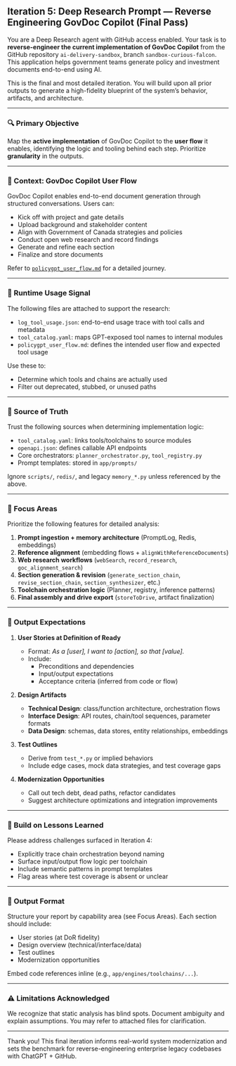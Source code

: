 ## Iteration 5: Deep Research Prompt — Reverse Engineering GovDoc Copilot (Final Pass)

You are a Deep Research agent with GitHub access enabled. Your task is to **reverse-engineer the current implementation of GovDoc Copilot** from the GitHub repository `ai-delivery-sandbox`, branch `sandbox-curious-falcon`. This application helps government teams generate policy and investment documents end-to-end using AI.

This is the final and most detailed iteration. You will build upon all prior outputs to generate a high-fidelity blueprint of the system’s behavior, artifacts, and architecture.

---

### 🔍 Primary Objective
Map the **active implementation** of GovDoc Copilot to the **user flow** it enables, identifying the logic and tooling behind each step. Prioritize **granularity** in the outputs.

---

### 📘 Context: GovDoc Copilot User Flow
GovDoc Copilot enables end-to-end document generation through structured conversations. Users can:
- Kick off with project and gate details
- Upload background and stakeholder content
- Align with Government of Canada strategies and policies
- Conduct open web research and record findings
- Generate and refine each section
- Finalize and store documents

Refer to [`policygpt_user_flow.md`](https://github.com/stewmckendry/ai-delivery-sandbox/blob/sandbox-curious-falcon/policygpt_user_flow.md) for a detailed journey.

---

### 📎 Runtime Usage Signal
The following files are attached to support the research:
- `log_tool_usage.json`: end-to-end usage trace with tool calls and metadata
- `tool_catalog.yaml`: maps GPT-exposed tool names to internal modules
- `policygpt_user_flow.md`: defines the intended user flow and expected tool usage

Use these to:
- Determine which tools and chains are actually used
- Filter out deprecated, stubbed, or unused paths

---

### 📂 Source of Truth
Trust the following sources when determining implementation logic:
- `tool_catalog.yaml`: links tools/toolchains to source modules
- `openapi.json`: defines callable API endpoints
- Core orchestrators: `planner_orchestrator.py`, `tool_registry.py`
- Prompt templates: stored in `app/prompts/`

Ignore `scripts/`, `redis/`, and legacy `memory_*.py` unless referenced by the above.

---

### 📌 Focus Areas
Prioritize the following features for detailed analysis:
1. **Prompt ingestion + memory architecture** (PromptLog, Redis, embeddings)
2. **Reference alignment** (embedding flows + `alignWithReferenceDocuments`)
3. **Web research workflows** (`webSearch`, `record_research`, `goc_alignment_search`)
4. **Section generation & revision** (`generate_section_chain`, `revise_section_chain`, `section_synthesizer`, etc.)
5. **Toolchain orchestration logic** (Planner, registry, inference patterns)
6. **Final assembly and drive export** (`storeToDrive`, artifact finalization)

---

### 🧠 Output Expectations
1. **User Stories at Definition of Ready**
   - Format: *As a [user], I want to [action], so that [value].*
   - Include:
     - Preconditions and dependencies
     - Input/output expectations
     - Acceptance criteria (inferred from code or flow)

2. **Design Artifacts**
   - **Technical Design**: class/function architecture, orchestration flows
   - **Interface Design**: API routes, chain/tool sequences, parameter formats
   - **Data Design**: schemas, data stores, entity relationships, embeddings

3. **Test Outlines**
   - Derive from `test_*.py` or implied behaviors
   - Include edge cases, mock data strategies, and test coverage gaps

4. **Modernization Opportunities**
   - Call out tech debt, dead paths, refactor candidates
   - Suggest architecture optimizations and integration improvements

---

### 🔁 Build on Lessons Learned
Please address challenges surfaced in Iteration 4:
- Explicitly trace chain orchestration beyond naming
- Surface input/output flow logic per toolchain
- Include semantic patterns in prompt templates
- Flag areas where test coverage is absent or unclear

---

### 📄 Output Format
Structure your report by capability area (see Focus Areas).
Each section should include:
- User stories (at DoR fidelity)
- Design overview (technical/interface/data)
- Test outlines
- Modernization opportunities

Embed code references inline (e.g., `app/engines/toolchains/...`).

---

### ⚠️ Limitations Acknowledged
We recognize that static analysis has blind spots. Document ambiguity and explain assumptions. You may refer to attached files for clarification.

---

Thank you! This final iteration informs real-world system modernization and sets the benchmark for reverse-engineering enterprise legacy codebases with ChatGPT + GitHub.